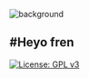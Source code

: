 ![background](https://gwi2.b-cdn.net/wp-content/uploads/2021/02/banner-cheat-kusushi-no-slow-life-isekai-ni-tsukurou-drugstore.jpg)

## #Heyo fren 

[![License: GPL v3](https://img.shields.io/badge/License-GPLv3-blue.svg)](https://www.gnu.org/licenses/gpl-3.0)

